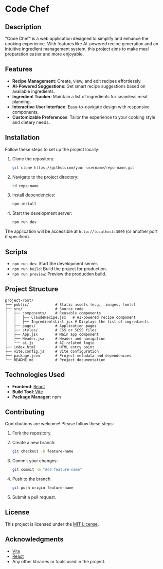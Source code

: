 # Code Chef

## Description

"Code Chef" is a web application designed to simplify and enhance the cooking experience. With features like AI-powered recipe generation and an intuitive ingredient management system, this project aims to make meal preparation easier and more enjoyable.

## Features

- **Recipe Management**: Create, view, and edit recipes effortlessly.
- **AI-Powered Suggestions**: Get smart recipe suggestions based on available ingredients.
- **Ingredient Tracker**: Maintain a list of ingredients for seamless meal planning.
- **Interactive User Interface**: Easy-to-navigate design with responsive components.
- **Customizable Preferences**: Tailor the experience to your cooking style and dietary needs.

## Installation

Follow these steps to set up the project locally:

1. Clone the repository:

   ```bash
   git clone https://github.com/your-username/repo-name.git
   ```

2. Navigate to the project directory:

   ```bash
   cd repo-name
   ```

3. Install dependencies:

   ```bash
   npm install
   ```

4. Start the development server:

   ```bash
   npm run dev
   ```

The application will be accessible at `http://localhost:3000` (or another port if specified).

## Scripts

- `npm run dev`: Start the development server.
- `npm run build`: Build the project for production.
- `npm run preview`: Preview the production build.

## Project Structure

```
project-root/
├── public/            # Static assets (e.g., images, fonts)
├── src/               # Source code
│   ├── components/    # Reusable components
│   │   ├── ClaudeRecipe.jsx   # AI-powered recipe component
│   │   ├── IngredientsList.jsx # Displays the list of ingredients
│   ├── pages/         # Application pages
│   ├── styles/        # CSS or SCSS files
│   ├── App.jsx        # Main app component
│   ├── Header.jsx     # Header and navigation
│   └── ai.js          # AI-related logic
├── index.html         # HTML entry point
├── vite.config.js     # Vite configuration
├── package.json       # Project metadata and dependencies
└── README.md          # Project documentation
```

## Technologies Used

- **Frontend**: [React](https://reactjs.org/)
- **Build Tool**: [Vite](https://vitejs.dev/)
- **Package Manager**: npm

## Contributing

Contributions are welcome! Please follow these steps:

1. Fork the repository.
2. Create a new branch:

   ```bash
   git checkout -b feature-name
   ```

3. Commit your changes:

   ```bash
   git commit -m "Add feature-name"
   ```

4. Push to the branch:

   ```bash
   git push origin feature-name
   ```

5. Submit a pull request.

## License

This project is licensed under the [MIT License](LICENSE).

## Acknowledgments

- [Vite](https://vitejs.dev/)
- [React](https://reactjs.org/)
- Any other libraries or tools used in the project.
